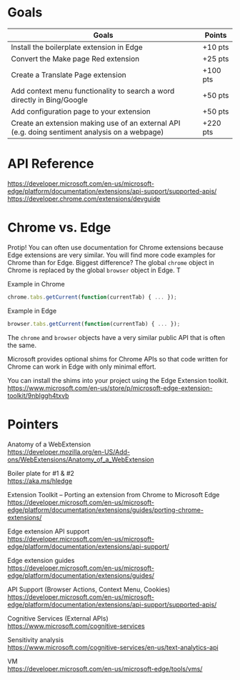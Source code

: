# Goals

| Goals                                                                                          | Points   |
|------------------------------------------------------------------------------------------------|----------|
| Install the boilerplate extension in Edge                                                      | +10 pts  |
| Convert the Make page Red extension                                                            | +25 pts  |
| Create a Translate Page extension                                                              | +100 pts |
| Add context menu functionality to search a word directly in Bing/Google                        | +50 pts  |
| Add configuration page to your extension                                                       | +50 pts  |
| Create an extension making use of an external API (e.g. doing sentiment analysis on a webpage) | +220 pts |

# API Reference
https://developer.microsoft.com/en-us/microsoft-edge/platform/documentation/extensions/api-support/supported-apis/
https://developer.chrome.com/extensions/devguide

# Chrome vs. Edge
Protip! You can often use documentation for Chrome extensions because Edge extensions are very similar. You will find more code examples for Chrome than for Edge. Biggest difference? The global `chrome` object in Chrome is replaced by the global `browser` object in Edge. T

Example in Chrome
```js
chrome.tabs.getCurrent(function(currentTab) { ... });
```

Example in Edge
```js
browser.tabs.getCurrent(function(currentTab) { ... });
```

The `chrome` and `browser` objects have a very similar public API that is often the same.

Microsoft provides optional shims for Chrome APIs so that code written for Chrome can work in Edge with only minimal effort.

You can install the shims into your project using the Edge Extension toolkit.  
https://www.microsoft.com/en-us/store/p/microsoft-edge-extension-toolkit/9nblggh4txvb

# Pointers

Anatomy of a WebExtension  
https://developer.mozilla.org/en-US/Add-ons/WebExtensions/Anatomy_of_a_WebExtension

Boiler plate for #1 & #2  
https://aka.ms/hledge

Extension Toolkit – Porting an extension from Chrome to Microsoft Edge  
https://developer.microsoft.com/en-us/microsoft-edge/platform/documentation/extensions/guides/porting-chrome-extensions/

Edge extension API support  
https://developer.microsoft.com/en-us/microsoft-edge/platform/documentation/extensions/api-support/

Edge extension guides  
https://developer.microsoft.com/en-us/microsoft-edge/platform/documentation/extensions/guides/

API Support (Browser Actions, Context Menu, Cookies)  
https://developer.microsoft.com/en-us/microsoft-edge/platform/documentation/extensions/api-support/supported-apis/

Cognitive Services (External APIs)  
https://www.microsoft.com/cognitive-services

Sensitivity analysis  
https://www.microsoft.com/cognitive-services/en-us/text-analytics-api

VM  
https://developer.microsoft.com/en-us/microsoft-edge/tools/vms/

